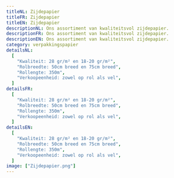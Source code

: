 ```yaml
---
titleNL: Zijdepapier
titleFR: Zijdepapier
titleEN: Zijdepapier
descriptionNL: Ons assortiment van kwaliteitsvol zijdepapier.
descriptionFR: Ons assortiment van kwaliteitsvol zijdepapier.
descriptionEN: Ons assortiment van kwaliteitsvol zijdepapier.
category: verpakkingspapier
detailsNL:
  [
    "Kwaliteit: 28 gr/m² en 18-20 gr/m²",
    "Rolbreedte: 50cm breed en 75cm breed",
    "Rollengte: 350m",
    "Verkoopeenheid: zowel op rol als vel",
  ]
detailsFR:
  [
    "Kwaliteit: 28 gr/m² en 18-20 gr/m²",
    "Rolbreedte: 50cm breed en 75cm breed",
    "Rollengte: 350m",
    "Verkoopeenheid: zowel op rol als vel",
  ]
detailsEN:
  [
    "Kwaliteit: 28 gr/m² en 18-20 gr/m²",
    "Rolbreedte: 50cm breed en 75cm breed",
    "Rollengte: 350m",
    "Verkoopeenheid: zowel op rol als vel",
  ]
image: ["Zijdepapier.png"]
---
```

